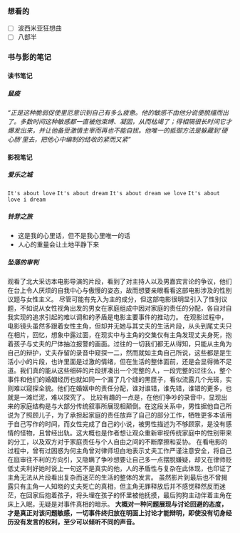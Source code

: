### 想看的
- [ ] 波西米亚狂想曲
- [ ] 八部半

### 书与影的笔记
#### 读书笔记
##### 鼠疫
_“正是这种脆弱促使里厄意识到自己有多么疲惫。他的敏感不由他分说便脱缰而出了。多数时间这种敏感都一直被他束缚、凝固，从而枯竭了；得相隔很长时间它才爆发出来，并让他备受激情主宰而再也不能自拔。他唯一的抵御方法是躲藏到‘硬心肠’里去，把他心中编制的结收的紧而又紧”_


#### 影视笔记
##### 爱乐之城
`It's about love`
`It's about dream`
`It's about dream we love`
`It's about love i dream`

##### 铃芽之旅
* 这是我的心里话，但不是我心里唯一的话
* 人心的重量会让土地平静下来

##### 坠落的审判
观看了北大采访本电影导演的片段，看到了对主持人以及男嘉宾言论的争议，他们在台上令人厌烦的自我中心与傲慢的姿态，故而想要亲眼看看这部电影涉及的性别议题与女性主义。
尽管可能有先入为主的成分，但这部电影很明显引入了性别议题，不如说从女性视角出发的男女在家庭组成中因对家庭的责任的分配，各自对自我实现的追求引起的难以调和的矛盾是电影主要事件的推动力。
在观影过程中，电影镜头虽然多跟着女性主角，但却并无她与其丈夫的生活片段，从头到尾丈夫只在相片，回忆，想象中露过面，在现实中与主角的交集仅有主角发现丈夫身死，抱着孩子与丈夫的尸体抽泣报警的画面。过往的一切我们都无从得知，只能从主角为自己的辩护，丈夫存留的录音中窥探一二，然而就如主角自己所说，这些都是是生活小小的片段，也许里面是过激的情绪，但在生活的整体面前，还是会显得微不足道。我们真的能从这些细碎的片段拼凑出一个完整的人，一段完整的过往么，整个事件和他们的婚姻经历也就如同一个漏了几个缝的黑匣子，看似流露几个光斑，实则难以窥探全貌。他们在婚姻中的责任分配，谁对谁错，谁先错，谁错的更多，也就是一滩烂泥，难以探究了。
比较有趣的一点是，在他们争吵的录音中，显现出来的家庭结构是与大部分传统叙事所展现相颠倒。在这段关系中，男性据他自己所说为了照顾儿子，为了承担起家庭的责任放弃了自己的部分工作，牺牲更多本该用于自己写作的时间，而女性完成了自己的小说，被男性描述为不够顾家，是没有感情的怪物，且曾经出轨。这大概也是作者想让观众重新审视传统家庭中的性别带来的分工，以及双方对于家庭责任与个人自由之间的不断摩擦和妥协。
在看电影的过程中，曾有过困惑为何主角曾对律师坦白地表示丈夫工作严谨注意安全，将自己在庭审往不利的方向引，又隐瞒了争吵想要让自己多一点摆脱嫌疑，却又在律师贬低丈夫利好她时说上一句这不是真实的他，人的矛盾性与复杂在此体现，也印证了主角无法从片段看出复杂而迷茫的生活的整体的发言。
虽然影片到最后也不曾揭露只有主角一人知晓的丈夫死亡的真相，但主角无罪释放后并不感觉释然反而迷茫，在回家后抱着孩子，将头埋在孩子的怀里被他抚摸，最后狗狗主动伴着主角在床上入眠，无疑是对事件真相的暗示。
**大概对一种问题展现与讨论回避的态度，才是真正对该问题敏感，一切事件终归放在明面上讨论才能辩明，即使没有切身经历没有发言的权利，至少可以倾听不同的声音。**

